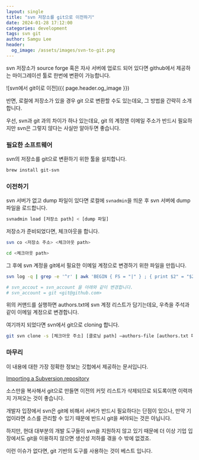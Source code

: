 ```yaml
---
layout: single
title: "svn 저장소를 git으로 이전하기"
date: 2024-01-28 17:12:00
categories: development
tags: svn git
author: Samgu Lee
header:
  og_image: /assets/images/svn-to-git.png
---
```


svn 저장소가 source forge 혹은 자사 서버에 업로드 되어 있다면 github에서 제공하는 마이그레이션 툴로 한번에 변환이 가능합니다.

![svn에서 git이로 이전]({{ page.header.og_image }})

반면, 로컬에 저장소가 있을 경우 git 으로 변환할 수도 있는데요, 그 방법을 간략히 소개합니다.

우선, svn과 git 과의 차이가 하나 있는데요, git 의 계정엔 이메일 주소가 반드시 필요하지만 svn은 그렇지 않다는 사실만 알아두면 좋습니다.

### 필요한 소프트웨어

svn의 저장소를 git으로 변환하기 위한 툴을 설치합니다.

```sh
brew install git-svn
```

### 이전하기

svn 서버가 없고 dump 파일이 있다면 로컬에 `svnadmin`을 띄운 후 svn 서버에 dump 파일을 로드합니다.

```sh
svnadmin load [저장소 path] < [dump 파일]
```

저장소가 준비되었다면, 체크아웃을 합니다.

```sh
svn co <저장소 주소> <체크아웃 path>

cd <체크아웃 path>
```

그 후에 svn 계정을 git에서 필요한 이메일 계정으로 변경하기 위한 파일을 만듭니다.

```sh
svn log -q | grep -e '^r' | awk 'BEGIN { FS = "|" } ; { print $2" = "$2 }' | sed 's/^[ \t]*//' | sort | uniq > authors.txt

# svn_accout = svn_account 을 아래와 같이 변경합니다.
# svn_account = git <git@github.com>
```

위의 커맨드를 실행하면 authors.txt에 svn 계정 리스트가 담기는데요, 우측을 주석과 같이 이메일 계정으로 변경합니다.

여기까지 되었다면 svn에서 git으로 cloning 합니다.

```sh
git svn clone -s [체크아웃 주소] [클로닝 path] —authors-file [authors.txt 파일 절대 경로]authors.txt
```

### 마무리

이 내용에 대한 가장 정확한 정보는 깃헙에서 제공하는 문서입니다.

[Importing a Subversion repository](https://docs.github.com/en/migrations/importing-source-code/using-the-command-line-to-import-source-code/importing-a-subversion-repository)

소스만을 복사해서 git으로 만들면 이전의 커밋 리스트가 삭제되므로 되도록이면 이력까지 가져오는 것이 좋습니다.

개발자 입장에서 svn은 git에 비해서 서버가 반드시 필요하다는 단점이 있으나, 만약 기업이라면 소스를 관리할 수 있기 때문에 반드시 git을 써야되는 것은 아닙니다.

하지만, 현대 대부분의 개발 도구들이 svn을 지원하지 않고 있기 때문에 더 이상 기업 입장에서도 git을 이용하지 않으면 생산성 저하를 겪을 수 밖에 없겠죠.

이런 이슈가 없다면, git 기반의 도구를 사용하는 것이 베스트 입니다.
